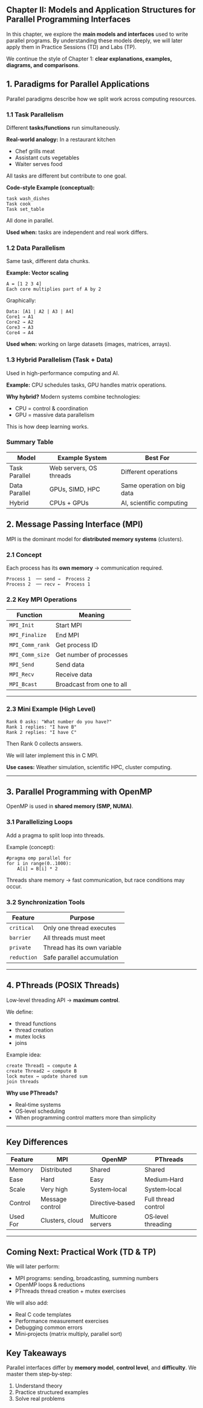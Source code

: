 ## Chapter II: Models and Application Structures for Parallel Programming Interfaces

In this chapter, we explore the **main models and interfaces** used to write parallel programs. By understanding these models deeply, we will later apply them in Practice Sessions (TD) and Labs (TP).

We continue the style of Chapter 1: **clear explanations, examples, diagrams, and comparisons**.



## 1. Paradigms for Parallel Applications

Parallel paradigms describe how we split work across computing resources.

### 1.1 Task Parallelism

Different **tasks/functions** run simultaneously.

**Real-world analogy:** In a restaurant kitchen

* Chef grills meat
* Assistant cuts vegetables
* Waiter serves food

All tasks are different but contribute to one goal.

**Code-style Example (conceptual):**

```
task wash_dishes
Task cook
Task set_table
```

All done in parallel.

**Used when:** tasks are independent and real work differs.



### 1.2 Data Parallelism

Same task, different data chunks.

**Example: Vector scaling**

```
A = [1 2 3 4]
Each core multiplies part of A by 2
```

Graphically:

```
Data: [A1 | A2 | A3 | A4]
Core1 → A1
Core2 → A2
Core3 → A3
Core4 → A4
```

**Used when:** working on large datasets (images, matrices, arrays).



### 1.3 Hybrid Parallelism (Task + Data)

Used in high-performance computing and AI.

**Example:** CPU schedules tasks, GPU handles matrix operations.

**Why hybrid?** Modern systems combine technologies:

* CPU = control & coordination
* GPU = massive data parallelism

This is how deep learning works.


### Summary Table

| Model         | Example System          | Best For                   |
| ------------- | ----------------------- | -------------------------- |
| Task Parallel | Web servers, OS threads | Different operations       |
| Data Parallel | GPUs, SIMD, HPC         | Same operation on big data |
| Hybrid        | CPUs + GPUs             | AI, scientific computing   |


## 2. Message Passing Interface (MPI)

MPI is the dominant model for **distributed memory systems** (clusters).

### 2.1 Concept

Each process has its **own memory** → communication required.

```
Process 1  ── send →  Process 2
Process 2  ── recv ←  Process 1
```

### 2.2 Key MPI Operations

| Function        | Meaning                   |
| --------------- | ------------------------- |
| `MPI_Init`      | Start MPI                 |
| `MPI_Finalize`  | End MPI                   |
| `MPI_Comm_rank` | Get process ID            |
| `MPI_Comm_size` | Get number of processes   |
| `MPI_Send`      | Send data                 |
| `MPI_Recv`      | Receive data              |
| `MPI_Bcast`     | Broadcast from one to all |

---

### 2.3 Mini Example (High Level)

```
Rank 0 asks: "What number do you have?"
Rank 1 replies: "I have B"
Rank 2 replies: "I have C"
```

Then Rank 0 collects answers.

We will later implement this in C MPI.

**Use cases:** Weather simulation, scientific HPC, cluster computing.

---

## 3. Parallel Programming with OpenMP

OpenMP is used in **shared memory (SMP, NUMA)**.

### 3.1 Parallelizing Loops

Add a pragma to split loop into threads.

Example (concept):

```
#pragma omp parallel for
for i in range(0..1000):
    A[i] = B[i] * 2
```

Threads share memory → fast communication, but race conditions may occur.

### 3.2 Synchronization Tools

| Feature     | Purpose                     |
| ----------- | --------------------------- |
| `critical`  | Only one thread executes    |
| `barrier`   | All threads must meet       |
| `private`   | Thread has its own variable |
| `reduction` | Safe parallel accumulation  |

---

## 4. PThreads (POSIX Threads)

Low‑level threading API → **maximum control**.

We define:

* thread functions
* thread creation
* mutex locks
* joins

Example idea:

```
create Thread1 → compute A
create Thread2 → compute B
lock mutex → update shared sum
join threads
```

**Why use PThreads?**

* Real‑time systems
* OS‑level scheduling
* When programming control matters more than simplicity

---

## Key Differences

| Feature  | MPI             | OpenMP            | PThreads            |
| -------- | --------------- | ----------------- | ------------------- |
| Memory   | Distributed     | Shared            | Shared              |
| Ease     | Hard            | Easy              | Medium‑Hard         |
| Scale    | Very high       | System‑local      | System‑local        |
| Control  | Message control | Directive‑based   | Full thread control |
| Used For | Clusters, cloud | Multicore servers | OS‑level threading  |

---

## Coming Next: Practical Work (TD & TP)

We will later perform:

* MPI programs: sending, broadcasting, summing numbers
* OpenMP loops & reductions
* PThreads thread creation + mutex exercises

We will also add:

* Real C code templates
* Performance measurement exercises
* Debugging common errors
* Mini‑projects (matrix multiply, parallel sort)



## Key Takeaways

Parallel interfaces differ by **memory model**, **control level**, and **difficulty**.
We master them step‑by‑step:

1. Understand theory
2. Practice structured examples
3. Solve real problems
